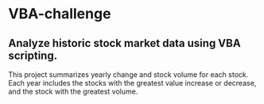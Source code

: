 # VBA-challenge

## Analyze historic stock market data using VBA scripting.

This project summarizes yearly change and stock volume for each stock. Each year includes the stocks with the greatest value increase or decrease, and the stock with the greatest volume.
